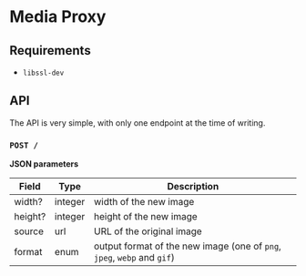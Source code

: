 # Media Proxy

## Requirements

- `libssl-dev`

## API

The API is very simple, with only one endpoint at the time of writing.

### `POST /`

**JSON parameters**

| Field   | Type    | Description                                                             |
| ------- | ------- | ----------------------------------------------------------------------- |
| width?  | integer | width of the new image                                                  |
| height? | integer | height of the new image                                                 |
| source  | url     | URL of the original image                                               |
| format  | enum    | output format of the new image (one of `png`, `jpeg`, `webp` and `gif`) |
